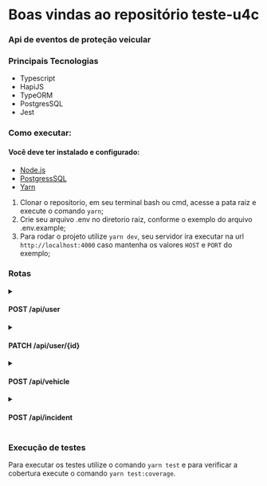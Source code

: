 # Boas vindas ao repositório teste-u4c

### Api de eventos de proteção veicular

### Principais Tecnologias

- Typescript
- HapiJS
- TypeORM
- PostgresSQL
- Jest

### Como executar:

#### Você deve ter instalado e configurado: 

- [Node.js](https://nodejs.org/en/)
- [PostgressSQL](https://www.postgresql.org/)
- [Yarn](https://yarnpkg.com/)

1. Clonar o repositorio, em seu terminal bash ou cmd, acesse a pata raiz e execute o comando `yarn`;
2. Crie seu arquivo .env no diretorio raiz, conforme o exemplo do arquivo .env.example;
3. Para rodar o projeto utilize `yarn dev`, seu servidor ira executar na url `http://localhost:4000` caso mantenha os valores `HOST` e `PORT` do exemplo;

### Rotas

<details>

<summary style="font-size:14px">

 #### POST /api/user
</summary>

#### Cadastro de usuario e edição de terceiro já cadastrado

Modelo de entrada:

```json
  {
    "name": "Nome ficticio",
    "password": "senha fictia",
    "email": "email@email.com",
    "phone": "999999999",
    "driverLicense": "registro falso"
  }
```

Modelo de saída:

Status Code **201**

```json
  {
    "status": "Created",
    "data": {
      "name": "Nome ficticio",
      "email": "email@email.com",
      "isClient": true,
      "driverLicense": "registro falso",
      "phone": "999999999",
      "updatedAt": null,
      "id": 4,
      "createdAt": "2022-09-02T06:16:00.534Z"
    }
  }
```

**Nota**: Caso o campo `driverLicense` exista, essa rota realiza uma edição e não possuí objeto de sáida e retorna Status Code **204**.
</details>

<details>

<summary style="font-size:14px">

 #### PATCH /api/user/{id}
</summary>

#### Edição de usuario

Modelo de entrada:

```json
{
  "name": "Nome ficticio",
  "password": "senha fictia",
  "email": "email@email.com",
  "phone": "999999999"
}
```

Essa rota realiza uma edição e não possuí objeto de sáida e retorna Status Code **204**.
</details>

<details>

<summary style="font-size:14px">

 #### POST /api/vehicle
</summary>

#### Cadastro de veículo

Modelo de entrada:

```json
{
  "modelName": "Modelo de Carro",
  "licensePlate": "PLACADECARRO",
  "userId": 1
}
```

Modelo de saída:

Status Code **201**

```json
{
  "status": "Created",
  "data": {
    "modelName": "Modelo de Carro",
    "licensePlate": "PLACADECARRO",
    "updatedAt": null,
    "id": 1,
    "createdAt": "2022-09-02T06:16:00.534Z",
    "user": {
      "id": 1,
      "name": "Nome ficticio",
      "email": "email@email.com",
      "isClient": true,
      "driverLicense": "aa2a3aaaa",
      "phone": "999999999",
      "createdAt": "2022-09-02T05:38:42.021Z",
      "updatedAt": null
    }
  }
}
```

</details>

<details>

<summary style="font-size:14px">

 #### POST /api/incident
</summary>

#### Cadastro de incidente

Modelo de entrada:

```json
 {
   "thirdParty": {
     "name": "Terceiro", 
     "email": "terceiro@gmail.com", 
     "driverLicense": "licensadoterceiro", 
     "phone" : "999999999"
   },
    "vehicleId": 1, 
    "userId": 1, 
    "eventDate": "2022-08-31 13:27:54.775829"
 }
```

Modelo de saída:

Status Code **201**

```json
{
  "status": "Created",
  "data": {
    "vehicle": {
      "id": 1,
      "modelName": "Modelo de Carro",
      "licensePlate": "PLACADECARRO",
      "createdAt": "2022-09-02T06:16:00.534Z",
      "updatedAt": null
    },
    "eventDate": "2022-08-31T16:27:54.775Z",
    "updatedAt": null,
    "id": 1,
    "createdAt": "2022-09-02T06:16:00.534Z",
    "user": {
      "id": 1,
      "name": "Nome ficticio",
      "email": "email@email.com",
      "isClient": true,
      "driverLicense": "aa2a3aaaa",
      "phone": "999999999",
      "createdAt": "2022-09-02T05:38:42.021Z",
      "updatedAt": null
    },
    "thirdParty": {
      "id": 5,
      "name": "Terceiro",
      "email": "terceiro@gmail.com",
      "isClient": false,
      "driverLicense": "licensadoterceiro",
      "phone": "999999999",
      "createdAt": "2022-09-02T06:16:00.534Z",
      "updatedAt": null
    }
  }
}
```

</details>

### Execução de testes

Para executar os testes utilize o comando `yarn test` e para verificar a cobertura execute o comando `yarn test:coverage`.
